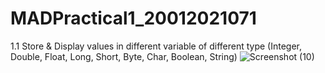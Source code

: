 # MADPractical1_20012021071

1.1 Store & Display values in different variable of different type (Integer, Double, Float, Long, Short, Byte, Char, Boolean, String)
![Screenshot (10)](https://user-images.githubusercontent.com/79136692/187057635-3d86791d-df02-4d43-b666-28e21663496c.png)
